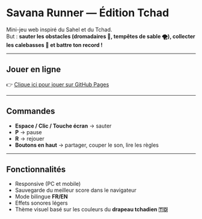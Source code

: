 #  Savana Runner — Édition Tchad

Mini-jeu web inspiré du Sahel et du Tchad.  
But : **sauter les obstacles (dromadaires 🐪, tempêtes de sable 🌪️), collecter les calebasses 🏺 et battre ton record !**

---

## Jouer en ligne
👉 [Clique ici pour jouer sur GitHub Pages](https://AArc02.github.io/savana-runner-tchad/)  


---

##  Commandes
- **Espace / Clic / Touche écran** → sauter  
- **P** → pause  
- **R** → rejouer  
- **Boutons en haut** → partager, couper le son, lire les règles  

---

##  Fonctionnalités
- Responsive (PC et mobile)  
- Sauvegarde du meilleur score dans le navigateur  
- Mode bilingue **FR/EN**  
- Effets sonores légers  
- Thème visuel basé sur les couleurs du **drapeau tchadien 🇹🇩**  


